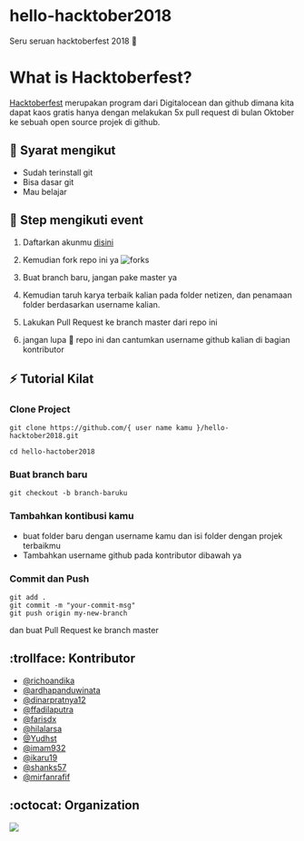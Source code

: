 # hello-hacktober2018

Seru seruan hacktoberfest 2018 :checkered_flag:

# What is Hacktoberfest?

[Hacktoberfest](hacktoberfest.digitalocean.com) merupakan program dari Digitalocean dan github dimana kita dapat kaos gratis hanya dengan melakukan 5x pull request di bulan Oktober ke sebuah open source projek di github.

## :pushpin: Syarat mengikut

- Sudah terinstall git
- Bisa dasar git
- Mau belajar

## :scroll: Step mengikuti event

1. Daftarkan akunmu [disini](https://hacktoberfest.digitalocean.com)

2. Kemudian fork repo ini ya
   ![forks](res/forks.png)

3. Buat branch baru, jangan pake master ya

4. Kemudian taruh karya terbaik kalian pada folder netizen, dan penamaan folder berdasarkan username kalian.

5. Lakukan Pull Request ke branch master dari repo ini

6. jangan lupa :star2: repo ini dan cantumkan username github kalian di bagian kontributor

## :zap: Tutorial Kilat

### Clone Project

```
git clone https://github.com/{ user name kamu }/hello-hacktober2018.git

cd hello-hactober2018
```

### Buat branch baru

```
git checkout -b branch-baruku
```

### Tambahkan kontibusi kamu

- buat folder baru dengan username kamu dan isi folder dengan projek terbaikmu
- Tambahkan username github pada kontributor dibawah ya

### Commit dan Push

```
git add .
git commit -m "your-commit-msg"
git push origin my-new-branch
```

dan buat Pull Request ke branch master

## :trollface: Kontributor

- [@richoandika](https://github.com/richoandika)
- [@ardhapanduwinata](https://github.com/ardhapanduwinata)
- [@dinarpratnya12](https://github.com/dinarpratnya12)
- [@ffadilaputra](https://github.com/ffadilaputra)
- [@farisdx](https://github.com/farisdx)
- [@hilalarsa](https://github.com/hilalarsa)
- [@Yudhst](https://github.com/Yudhst)
- [@imam932](https://github.com/imam932)
- [@ikaru19](https://github.com/ikaru19)
- [@shanks57](https://github.com/shanks57)
- [@mirfanrafif](https://github.com/mirfanrafif)

## :octocat: Organization

![](res/item.png)
